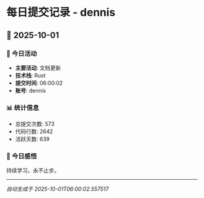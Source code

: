 # 每日提交记录 - dennis

## 📅 2025-10-01

### 🎯 今日活动
- **主要活动**: 文档更新
- **技术栈**: Rust
- **提交时间**: 06:00:02
- **账号**: dennis

### 📊 统计信息
- 总提交次数: 573
- 代码行数: 2642
- 活跃天数: 639

### 💭 今日感悟
持续学习，永不止步。

---
*自动生成于 2025-10-01T06:00:02.557517*
